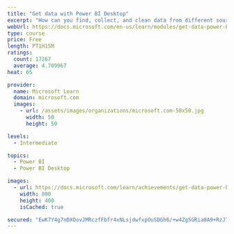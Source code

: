 ```yaml
---
title: "Get data with Power BI Desktop"
excerpt: "How can you find, collect, and clean data from different sources? Power BI is a tool for making sense of your data. You will learn tricks to make data-gathering easier."
webUrl: https://docs.microsoft.com/en-us/learn/modules/get-data-power-bi/
type: course
price: Free
length: PT1H15M
ratings:
  count: 17267
  average: 4.709967
heat: 65

provider:
  name: Microsoft Learn
  domain: microsoft.com
  images:
    - url: /assets/images/organizations/microsoft.com-50x50.jpg
      width: 50
      height: 50

levels:
  - Intermediate

topics:
  - Power BI
  - Power BI Desktop

images:
  - url: https://docs.microsoft.com/learn/achievements/get-data-power-bi-desktop-social.png
    width: 800
    height: 400
    isCached: true

secured: "EwK7Y4g7nDXOovJMRczfFbfr4xNLsjdwfxpOuSDGh6/+w4Zg5GRia0A9+RzJ7weLHKM4kCOtzclaepXO/LLVPBJcZIg2xzdjpbYRpqwucCsBzibDloQCs9uTVtSObSoBUnXh0XF8KmQsY5IjH3ZIc5r9k1QLFEbw3GCaJIL4+UVTkmPwC9KxnzLIKMfRunB16bYBWajL5jTn4j6xC/rMUWHmP8ePRSmSSHxy6tAsOHi9ZC5axEaiKaJui9IXdd2y6lwjvI6hL6WNglrv29zhbKm53FVBWay7XiP1TMgvdAolE5LUjE+4ckqsVKuZwP04CBvAXxLkfnNCtdllvx6TdTWMQcAVr7gg0z59mm3iTd9hepXXjY2gSTFa7ZWZQpDsnMmBrulZnzI6EALVuwdRhbjAdmXABJqMbwCXVw4zq1whyblPNuRvRt6DheY1ufei;ARyF26VRiEMWoUKmKAkz1A=="
---
```


